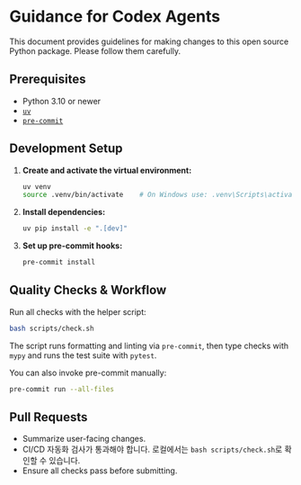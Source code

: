# Guidance for Codex Agents

This document provides guidelines for making changes to this open source Python package. Please follow them carefully.

## Prerequisites

- Python 3.10 or newer
- [`uv`](https://github.com/astral-sh/uv)
- [`pre-commit`](https://pre-commit.com/)

## Development Setup

1. **Create and activate the virtual environment:**
   ```bash
   uv venv
   source .venv/bin/activate    # On Windows use: .venv\Scripts\activate
   ```
2. **Install dependencies:**
   ```bash
   uv pip install -e ".[dev]"
   ```
3. **Set up pre-commit hooks:**
   ```bash
   pre-commit install
   ```

## Quality Checks & Workflow

Run all checks with the helper script:

```bash
bash scripts/check.sh
```

The script runs formatting and linting via `pre-commit`, then type checks with `mypy` and runs the test suite with `pytest`.

You can also invoke pre-commit manually:
```bash
pre-commit run --all-files
```

## Pull Requests

- Summarize user-facing changes.
- CI/CD 자동화 검사가 통과해야 합니다. 로컬에서는 `bash scripts/check.sh`로 확인할 수 있습니다.
- Ensure all checks pass before submitting.
